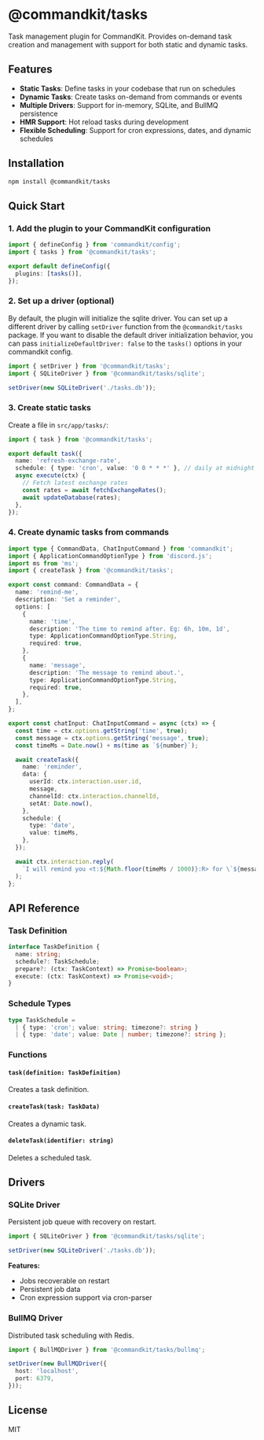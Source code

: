 # @commandkit/tasks

Task management plugin for CommandKit. Provides on-demand task creation and management with support for both static and dynamic tasks.

## Features

- **Static Tasks**: Define tasks in your codebase that run on schedules
- **Dynamic Tasks**: Create tasks on-demand from commands or events
- **Multiple Drivers**: Support for in-memory, SQLite, and BullMQ persistence
- **HMR Support**: Hot reload tasks during development
- **Flexible Scheduling**: Support for cron expressions, dates, and dynamic schedules

## Installation

```bash
npm install @commandkit/tasks
```

## Quick Start

### 1. Add the plugin to your CommandKit configuration

```ts
import { defineConfig } from 'commandkit/config';
import { tasks } from '@commandkit/tasks';

export default defineConfig({
  plugins: [tasks()],
});
```

### 2. Set up a driver (optional)

By default, the plugin will initialize the sqlite driver. You can set up a different driver by calling `setDriver` function from the `@commandkit/tasks` package. If you want to disable the default driver initialization behavior, you can pass `initializeDefaultDriver: false` to the `tasks()` options in your commandkit config.

```ts
import { setDriver } from '@commandkit/tasks';
import { SQLiteDriver } from '@commandkit/tasks/sqlite';

setDriver(new SQLiteDriver('./tasks.db'));
```

### 3. Create static tasks

Create a file in `src/app/tasks/`:

```ts
import { task } from '@commandkit/tasks';

export default task({
  name: 'refresh-exchange-rate',
  schedule: { type: 'cron', value: '0 0 * * *' }, // daily at midnight
  async execute(ctx) {
    // Fetch latest exchange rates
    const rates = await fetchExchangeRates();
    await updateDatabase(rates);
  },
});
```

### 4. Create dynamic tasks from commands

```ts
import type { CommandData, ChatInputCommand } from 'commandkit';
import { ApplicationCommandOptionType } from 'discord.js';
import ms from 'ms';
import { createTask } from '@commandkit/tasks';

export const command: CommandData = {
  name: 'remind-me',
  description: 'Set a reminder',
  options: [
    {
      name: 'time',
      description: 'The time to remind after. Eg: 6h, 10m, 1d',
      type: ApplicationCommandOptionType.String,
      required: true,
    },
    {
      name: 'message',
      description: 'The message to remind about.',
      type: ApplicationCommandOptionType.String,
      required: true,
    },
  ],
};

export const chatInput: ChatInputCommand = async (ctx) => {
  const time = ctx.options.getString('time', true);
  const message = ctx.options.getString('message', true);
  const timeMs = Date.now() + ms(time as `${number}`);

  await createTask({
    name: 'reminder',
    data: {
      userId: ctx.interaction.user.id,
      message,
      channelId: ctx.interaction.channelId,
      setAt: Date.now(),
    },
    schedule: {
      type: 'date',
      value: timeMs,
    },
  });

  await ctx.interaction.reply(
    `I will remind you <t:${Math.floor(timeMs / 1000)}:R> for \`${message}\``,
  );
};
```

## API Reference

### Task Definition

```ts
interface TaskDefinition {
  name: string;
  schedule?: TaskSchedule;
  prepare?: (ctx: TaskContext) => Promise<boolean>;
  execute: (ctx: TaskContext) => Promise<void>;
}
```

### Schedule Types

```ts
type TaskSchedule = 
  | { type: 'cron'; value: string; timezone?: string }
  | { type: 'date'; value: Date | number; timezone?: string };
```

### Functions

#### `task(definition: TaskDefinition)`

Creates a task definition.

#### `createTask(task: TaskData)`

Creates a dynamic task.

#### `deleteTask(identifier: string)`

Deletes a scheduled task.

## Drivers

### SQLite Driver

Persistent job queue with recovery on restart.

```ts
import { SQLiteDriver } from '@commandkit/tasks/sqlite';

setDriver(new SQLiteDriver('./tasks.db'));
```

**Features:**
- Jobs recoverable on restart
- Persistent job data
- Cron expression support via cron-parser

### BullMQ Driver

Distributed task scheduling with Redis.

```ts
import { BullMQDriver } from '@commandkit/tasks/bullmq';

setDriver(new BullMQDriver({
  host: 'localhost',
  port: 6379,
}));
```

## License

MIT
